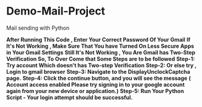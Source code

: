 # Demo-Mail-Project
Mail sending with Python

**After Running This Code , Enter Your Correct Password Of Your Gmail**
**If It's Not Working , Make Sure That You have Turned On Less Secure Apps in Your Gmail Settings**
**Still It's Not Working , You Are Gmail has Two-Step Verification So, To Over Come that Some Steps are to be followed**
**Step-1: Try account Which doesn't has Two-step Verification**
**Step-2: Or else try , Login to gmail browser**
**Step-3: Navigate to the DisplayUnclockCaptcha page.**
**Step-4: Click the continue button, and you will see the message**
        **( Account access enabled Please try signing in to your google account again from your new device or application.)**
**Step-5: Run Your Python Script - Your login attempt should be successful.**
  
  
  

